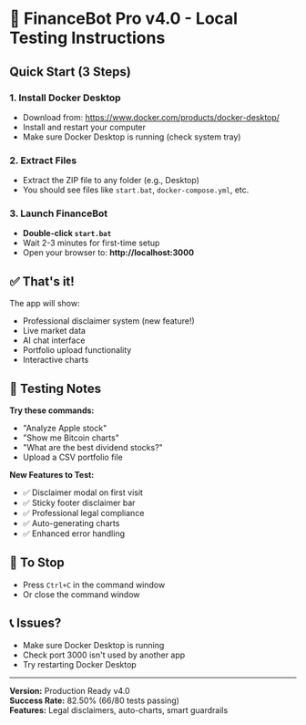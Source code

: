 # 🚀 FinanceBot Pro v4.0 - Local Testing Instructions

## Quick Start (3 Steps)

### 1. Install Docker Desktop
- Download from: https://www.docker.com/products/docker-desktop/
- Install and restart your computer
- Make sure Docker Desktop is running (check system tray)

### 2. Extract Files
- Extract the ZIP file to any folder (e.g., Desktop)
- You should see files like `start.bat`, `docker-compose.yml`, etc.

### 3. Launch FinanceBot
- **Double-click `start.bat`**
- Wait 2-3 minutes for first-time setup
- Open your browser to: **http://localhost:3000**

## ✅ That's it! 

The app will show:
- Professional disclaimer system (new feature!)
- Live market data
- AI chat interface
- Portfolio upload functionality
- Interactive charts

## 🔧 Testing Notes

**Try these commands:**
- "Analyze Apple stock"
- "Show me Bitcoin charts" 
- "What are the best dividend stocks?"
- Upload a CSV portfolio file

**New Features to Test:**
- ✅ Disclaimer modal on first visit
- ✅ Sticky footer disclaimer bar
- ✅ Professional legal compliance
- ✅ Auto-generating charts
- ✅ Enhanced error handling

## 🛑 To Stop
- Press `Ctrl+C` in the command window
- Or close the command window

## 📞 Issues?
- Make sure Docker Desktop is running
- Check port 3000 isn't used by another app
- Try restarting Docker Desktop

---
**Version:** Production Ready v4.0  
**Success Rate:** 82.50% (66/80 tests passing)  
**Features:** Legal disclaimers, auto-charts, smart guardrails 